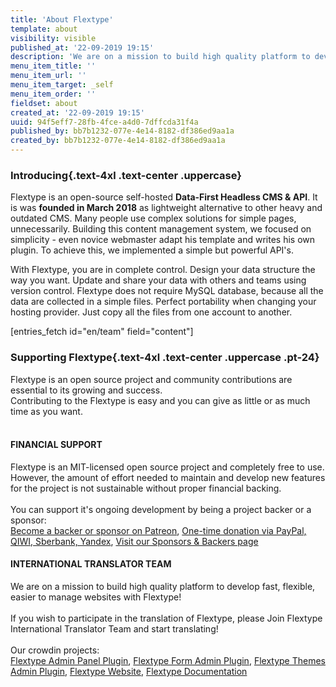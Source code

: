 ```yaml
---
title: 'About Flextype'
template: about
visibility: visible
published_at: '22-09-2019 19:15'
description: 'We are on a mission to build high quality platform to develop kickass Applications!'
menu_item_title: ''
menu_item_url: ''
menu_item_target: _self
menu_item_order: ''
fieldset: about
created_at: '22-09-2019 19:15'
uuid: 94f5eff7-28fb-4fce-a4d0-7dffcda31f4a
published_by: bb7b1232-077e-4e14-8182-df386ed9aa1a
created_by: bb7b1232-077e-4e14-8182-df386ed9aa1a
---
```


### Introducing{.text-4xl .text-center .uppercase}

Flextype is an open-source self-hosted <strong>Data-First Headless CMS & API</strong>. It is was <strong>founded in March 2018</strong> as lightweight alternative to other heavy and outdated CMS. Many people use complex solutions for simple pages, unnecessarily. Building this content management system, we focused on simplicity - even novice webmaster adapt his template and writes his own plugin. To achieve this, we implemented a simple but powerful API's.

With Flextype, you are in complete control. Design your data structure the way you want. Update and share your data with others and teams using version control. Flextype does not require MySQL database, because all the data are collected in a simple files. Perfect portability when changing your hosting provider. Just copy all the files from one account to another.

[entries_fetch id="en/team" field="content"]

### Supporting Flextype{.text-4xl .text-center .uppercase .pt-24}

<div class="w-full text-center">
    <div class="mb-10">
        Flextype is an open source project and community contributions are essential to its growing and success.<br>
        Contributing to the Flextype is easy and you can give as little or as much time as you want.
        <br><br>
        <div class="flex content-center flex-wrap">
            <div class="w-full lg:w-6/12 p-8 wow fadeIn">
                <div class="text-left">
                    <h4 class="text-center">FINANCIAL SUPPORT</h4>
                    Flextype is an MIT-licensed open source project and completely free to use.
                    However, the amount of effort needed to maintain and develop new features for the project is not sustainable without proper financial backing. <br><br> You can support it's ongoing development by being a project backer or a sponsor:<br>
                    <a class="invert" href="https://www.patreon.com/awilum">Become a backer or sponsor on Patreon</a>,
                    <a class="invert" href="//flextype.org/en/one-time-donation">One-time donation via PayPal, QIWI, Sberbank, Yandex</a>,
                    <a class="invert" href="//flextype.org/en/sponsors">Visit our Sponsors & Backers page</a>
                </div>
            </div>
            <div class="w-full lg:w-6/12 p-8 wow fadeIn">
                <div class="text-left">
                    <h4 class="text-center">INTERNATIONAL TRANSLATOR TEAM</h4>
                    We are on a mission to build high quality platform to develop fast, flexible, easier to manage websites with Flextype!<br><br>
                    If you wish to participate in the translation of Flextype, please Join Flextype International Translator Team and start translating!<br><br>
                    Our crowdin projects:<br>
                    <a class="invert" href="">Flextype Admin Panel Plugin</a>, <a class="invert" href="">Flextype Form Admin Plugin</a>, <a class="invert" href="">Flextype Themes Admin Plugin</a>, <a class="invert" href="">Flextype Website</a>, <a class="invert" href="">Flextype Documentation</a>
                </div>
            </div>
        </div>
    </div>
</div>

